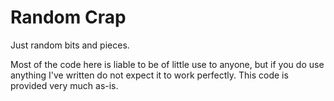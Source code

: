 # Random Crap
Just random bits and pieces.

Most of the code here is liable to be of little use to anyone, but if you do use anything I've written do not expect it to work perfectly. This code is provided very much as-is.
